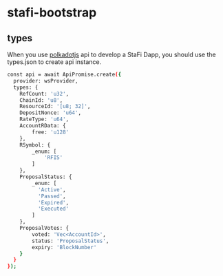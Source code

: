 # stafi-bootstrap

## types

When you use [polkadotjs](https://polkadot.js.org/docs/api/) api to develop a StaFi Dapp, you should use the types.json to create api instance.

```bash
const api = await ApiPromise.create({
  provider: wsProvider,
  types: {
    RefCount: 'u32',
    ChainId: 'u8',
    ResourceId: '[u8; 32]',
    DepositNonce: 'u64',
    RateType: 'u64',
    AccountRData: {
        free: 'u128'
    },
    RSymbol: {
        _enum: [
            'RFIS'
        ]
    },
    ProposalStatus: {
        _enum: [
          'Active',
          'Passed',
          'Expired',
          'Executed'
        ]
    },
    ProposalVotes: {
        voted: 'Vec<AccountId>',
        status: 'ProposalStatus',
        expiry: 'BlockNumber'
    }
  }
});
```
